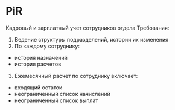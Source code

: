 # PiR
Кадровый и зарплатный учет сотрудников отдела
Требования:
1. Ведение структуры подразделений, истории их изменения
2. По каждому сотруднику:
  - история назначений
  - история расчетов
3. Ежемесячный расчет по сотруднику включает:
  - входящий остаток
  - неограниченный список начислений
  - неограниченный список выплат
